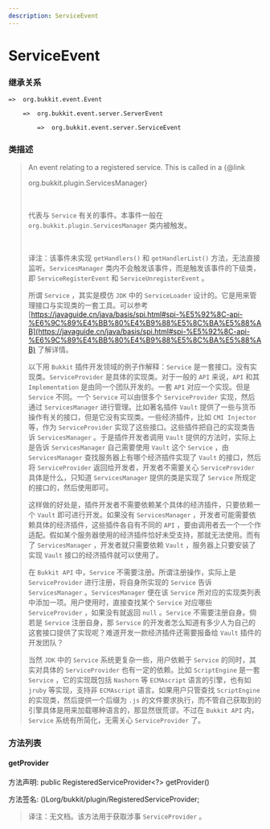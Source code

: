 ```yaml
---
description: ServiceEvent
---
```


# ServiceEvent

### 继承关系

    =>  org.bukkit.event.Event

        =>  org.bukkit.event.server.ServerEvent

            =>  org.bukkit.event.server.ServiceEvent

### 类描述

> An event relating to a registered service. This is called in a {@link
> 
> org.bukkit.plugin.ServicesManager}
> 
> <br>
> 
> 代表与 `Service` 有关的事件。本事件一般在 `org.bukkit.plugin.ServicesManager` 类内被触发。
> 
> <br>
> 
> 译注：该事件未实现 `getHandlers()` 和 `getHandlerList()` 方法，无法直接监听。`ServicesManager` 类内不会触发该事件，而是触发该事件的下级类，即 `ServiceRegisterEvent` 和 `ServiceUnregisterEvent` 。
> 
> 所谓 `Service` ，其实是模仿 `JDK` 中的 `ServiceLoader` 设计的。它是用来管理接口与实现类的一套工具。可以参考 [https://javaguide.cn/java/basis/spi.html#spi-%E5%92%8C-api-%E6%9C%89%E4%BB%80%E4%B9%88%E5%8C%BA%E5%88%AB](https://javaguide.cn/java/basis/spi.html#spi-%E5%92%8C-api-%E6%9C%89%E4%BB%80%E4%B9%88%E5%8C%BA%E5%88%AB) 了解详情。
> 
> 以下用 `Bukkit` 插件开发领域的例子作解释：`Service` 是一套接口。没有实现类。`ServiceProvider` 是具体的实现类。对于一般的 `API` 来说，`API` 和其 `Implementation` 是由同一个团队开发的。一套 `API` 对应一个实现。但是 `Service` 不同。一个 `Service` 可以由很多个 `ServiceProvider` 实现，然后通过 `ServicesManager` 进行管理。比如著名插件 `Vault` 提供了一些与货币操作有关的接口，但是它没有实现类。一些经济插件，比如 `CMI Injector` 等，作为 `ServiceProvider` 实现了这些接口。这些插件把自己的实现类告诉 `ServicesManager` 。于是插件开发者调用 `Vault` 提供的方法时，实际上是告诉 `ServicesManager` 自己需要使用 `Vault` 这个 `Service` ，由 `ServicesManager` 查找服务器上有哪个经济插件实现了 `Vault` 的接口，然后将 `ServiceProvider` 返回给开发者，开发者不需要关心 `ServiceProvider` 具体是什么，只知道 `ServicesManager` 提供的类是实现了 `Service` 所规定的接口的，然后使用即可。
> 
> 这样做的好处是，插件开发者不需要依赖某个具体的经济插件，只要依赖一个 `Vault` 即可进行开发。如果没有 `ServicesManager` ，开发者可能需要依赖具体的经济插件，这些插件各自有不同的 `API` ，要由调用者去一个一个作适配。假如某个服务器使用的经济插件恰好未受支持，那就无法使用。而有了 `ServicesManager` ，开发者就只需要依赖 `Vault` ，服务器上只要安装了实现 `Vault` 接口的经济插件就可以使用了。
> 
> 在 `Bukkit API` 中，`Service` 不需要注册。所谓注册操作，实际上是 `ServiceProvider` 进行注册，将自身所实现的 `Service` 告诉 `ServicesManager` 。`ServicesManager` 便在该 `Service` 所对应的实现类列表中添加一项。用户使用时，直接查找某个 `Service` 对应哪些 `ServiceProvider` ，如果没有就返回 `null` 。`Service` 不需要注册自身。倘若是 `Service` 注册自身，那 `Service` 的开发者怎么知道有多少人为自己的这套接口提供了实现呢？难道开发一款经济插件还需要报备给 `Vault` 插件的开发团队？
> 
> 当然 `JDK` 中的 `Service` 系统更复杂一些，用户依赖于 `Service` 的同时，其实对具体的 `ServiceProvider` 也有一定的依赖。比如 `ScriptEngine` 是一套 `Service` ，它的实现既包括 `Nashorn` 等 `ECMAscript` 语言的引擎，也有如 `jruby` 等实现，支持非 `ECMAscript` 语言。如果用户只管查找 `ScriptEngine` 的实现类，然后提供一个后缀为 `.js` 的文件要求执行，而不管自己获取到的引擎具体是用来加载哪种语言的，那显然很荒谬。不过在 `Bukkit API` 内，`Service` 系统有所简化，无需关心 `ServiceProvider` 了。

### 方法列表

#### getProvider

方法声明: public RegisteredServiceProvider<?> getProvider()

方法签名: ()Lorg/bukkit/plugin/RegisteredServiceProvider;

> 译注：无文档。该方法用于获取涉事 `ServiceProvider` 。